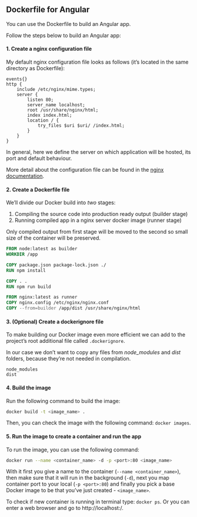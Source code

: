 ## Dockerfile for Angular

You can use the Dockerfile to build an Angular app.

Follow the steps below to build an Angular app:

#### 1. Create a nginx configuration file

My default nginx configuration file looks as follows (it’s located in the same directory as Dockerfile):

```nginx.config
events{}
http {
    include /etc/nginx/mime.types;
    server {
        listen 80;
        server_name localhost;
        root /usr/share/nginx/html;
        index index.html;
        location / {
            try_files $uri $uri/ /index.html;
        }
    }
}
```

In general, here we define the server on which application will be hosted, its port and default behaviour.

More detail about the configuration file can be found in the 
[nginx documentation](https://nginx.org/en/docs/http/ngx_http_core_module.html#include).

#### 2. Create a Dockerfile file

We’ll divide our Docker build into _two_ stages:
1. Compiling the source code into production ready output (builder stage)
2. Running compiled app in a nginx server docker image (runner stage)

Only compiled output from first stage will be moved to the second so small size of the container will be preserved.

```Dockerfile
FROM node:latest as builder
WORKDIR /app

COPY package.json package-lock.json ./
RUN npm install

COPY . .
RUN npm run build

FROM nginx:latest as runner
COPY nginx.config /etc/nginx/nginx.conf
COPY --from=builder /app/dist /usr/share/nginx/html
```


#### 3. (Optional) Create a dockerignore file

To make building our Docker image even more efficient we can add to the project’s root additional file called `.dockerignore`.

In our case we don’t want to copy any files from _node_modules_ and _dist_ folders, because they’re not needed in compilation.

```ignore
node_modules
dist
```

#### 4. Build the image

Run the following command to build the image:

```bash
docker build -t <image_name> .
```

Then, you can check the image with the following command: `docker images`.

#### 5. Run the image to create a container and run the app

To run the image, you can use the following command:

```bash
docker run --name <container_name> -d -p <port>:80 <image_name>
```

With it first you give a name to the container (`--name <container_name>`), 
then make sure that it will run in the background (`-d`), 
next you map container port to your local (`-p <port>:80`) 
and finally you pick a base Docker image to be that you’ve just created - `<image_name>`.

To check if new container is running in terminal type: `docker ps`. 
Or you can enter a web browser and go to http://localhost:<port>/.